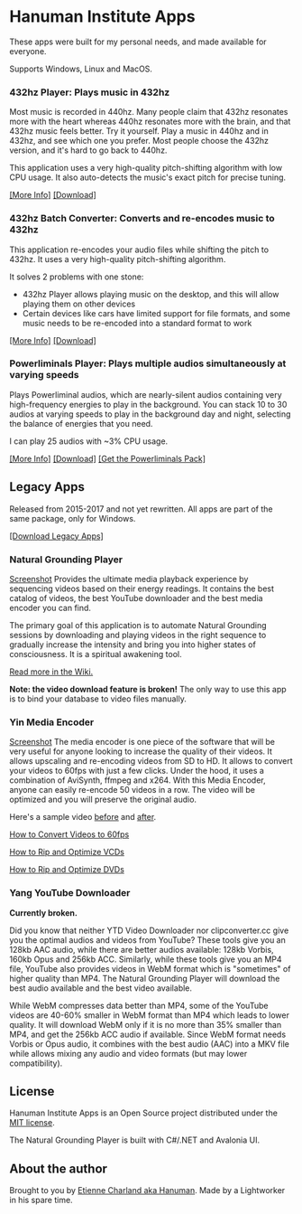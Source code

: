 # Hanuman Institute Apps

These apps were built for my personal needs, and made available for everyone.

Supports Windows, Linux and MacOS.

### 432hz Player: Plays music in 432hz

Most music is recorded in 440hz. Many people claim that 432hz resonates more with the heart whereas 440hz resonates more with the brain, and that 432hz music feels better. Try it yourself. Play a music in 440hz and in 432hz, and see which one you prefer. Most people choose the 432hz version, and it's hard to go back to 440hz.

This application uses a very high-quality pitch-shifting algorithm with low CPU usage. It also auto-detects the music's exact pitch for precise tuning.

[[More Info]](https://github.com/mysteryx93/HanumanInstituteApps/wiki/432hz-Player) [[Download]](https://sourceforge.net/projects/player432hz/files/)

### 432hz Batch Converter: Converts and re-encodes music to 432hz

This application re-encodes your audio files while shifting the pitch to 432hz. It uses a very high-quality pitch-shifting algorithm.

It solves 2 problems with one stone:

- 432hz Player allows playing music on the desktop, and this will allow playing them on other devices
- Certain devices like cars have limited support for file formats, and some music needs to be re-encoded into a standard format to work

[[More Info]](https://github.com/mysteryx93/HanumanInstituteApps/wiki/432hz-Batch-Converter) [[Download]](https://sourceforge.net/projects/converter432hz/files/)

### Powerliminals Player: Plays multiple audios simultaneously at varying speeds

Plays Powerliminal audios, which are nearly-silent audios containing very high-frequency energies to play in the background. You can stack 10 to 30 audios at varying speeds to play in the background day and night, selecting the balance of energies that you need.

I can play 25 audios with ~3% CPU usage.

[[More Info]](https://github.com/mysteryx93/HanumanInstituteApps/wiki/Powerliminals-Player) [[Download]](https://sourceforge.net/projects/powerliminals-player/files/) [[Get the Powerliminals Pack]](https://www.spiritualselftransformation.com/powerliminals-nonrivalry)


## Legacy Apps

Released from 2015-2017 and not yet rewritten. All apps are part of the same package, only for Windows.

[[Download Legacy Apps]](https://sourceforge.net/projects/naturalgroundingplayer/)

### Natural Grounding Player

[Screenshot](https://raw.githubusercontent.com/mysteryx93/NaturalGroundingPlayer/master/Setup/Screenshots/Screenshot1.png) Provides the ultimate media playback experience by sequencing videos based on their energy readings. It contains the best catalog of videos, the best YouTube downloader and the best media encoder you can find.

The primary goal of this application is to automate Natural Grounding sessions by downloading and playing videos in the right sequence to gradually increase the intensity and bring you into higher states of consciousness. It is a spiritual awakening tool.

[Read more in the Wiki.](https://github.com/mysteryx93/NaturalGroundingPlayer/wiki)

**Note: the video download feature is broken!** The only way to use this app is to bind your database to video files manually.

### Yin Media Encoder

[Screenshot](https://raw.githubusercontent.com/mysteryx93/NaturalGroundingPlayer/master/Setup/Screenshots/Screenshot3.png) The media encoder is one piece of the software that will be very useful for anyone looking to increase the quality of their videos. It allows upscaling and re-encoding videos from SD to HD. It allows to convert your videos to 60fps with just a few clicks. Under the hood, it uses a combination of AviSynth, ffmpeg and x264. With this Media Encoder, anyone can easily re-encode 50 videos in a row. The video will be optimized and you will preserve the original audio.

Here's a sample video <a href="https://www.spiritualselftransformation.com/files/media-encoder-old.mpg">before</a> and <a href="https://www.spiritualselftransformation.com/files/media-encoder-new.mkv">after</a>.

[How to Convert Videos to 60fps](https://github.com/mysteryx93/NaturalGroundingPlayer/wiki/Convert-Videos-to-60fps)

[How to Rip and Optimize VCDs](https://github.com/mysteryx93/NaturalGroundingPlayer/wiki/How-to-Rip-VCDs)

[How to Rip and Optimize DVDs](https://github.com/mysteryx93/NaturalGroundingPlayer/wiki/How-to-Rip-DVDs)

### Yang YouTube Downloader

**Currently broken.**

Did you know that neither YTD Video Downloader nor clipconverter.cc give you the optimal audios and videos from YouTube? These tools give you an 128kb AAC audio, while there are better audios available: 128kb Vorbis, 160kb Opus and 256kb ACC. Similarly, while these tools give you an MP4 file, YouTube also provides videos in WebM format which is "sometimes" of higher quality than MP4. The Natural Grounding Player will download the best audio available and the best video available.

While WebM compresses data better than MP4, some of the YouTube videos are 40-60% smaller in WebM format than MP4 which leads to lower quality. It will download WebM only if it is no more than 35% smaller than MP4, and get the 256kb ACC audio if available. Since WebM format needs Vorbis or Opus audio, it combines with the best audio (AAC) into a MKV file while allows mixing any audio and video formats (but may lower compatibility).

## License

Hanuman Institute Apps is an Open Source project distributed under the <a href="https://github.com/mysteryx93/NaturalGroundingPlayer/blob/master/Setup/LICENSE.md">MIT license</a>.

The Natural Grounding Player is built with C#/.NET and Avalonia UI.

## About the author

Brought to you by [Etienne Charland aka Hanuman](https://www.spiritualselftransformation.com/). Made by a Lightworker in his spare time.
